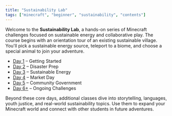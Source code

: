 ```yaml
---
title: "Sustainability Lab"
tags: ["minecraft", "beginner", "sustainability", "contents"]
---
```


Welcome to the **Sustainability Lab**, a hands-on series of Minecraft challenges focused on sustainable energy and collaborative play. The course begins with an orientation tour of an existing sustainable village. You'll pick a sustainable energy source, teleport to a biome, and choose a special animal to join your adventure.

- [Day 1](./sustainability_lab/Day-1/00_getting_started) – Getting Started
- [Day 2](./sustainability_lab/Day-2/00_intro) – Disaster Prep
- [Day 3](./sustainability_lab/Day-3/00_intro) – Sustainable Energy
- [Day 4](./sustainability_lab/Day-4/00_market) – Market Day
- [Day 5](./sustainability_lab/Day-5/00_government) – Community Government
- [Day 6+](./sustainability_lab/Day-6/00_ongoing_challenges) – Ongoing Challenges

Beyond these core days, additional classes dive into storytelling, languages, youth justice, and real-world sustainability topics. Use them to expand your Minecraft world and connect with other students in future adventures.
